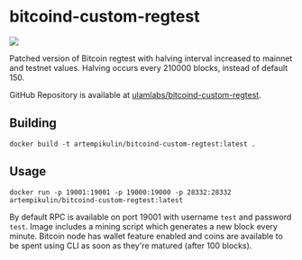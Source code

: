 # bitcoind-custom-regtest

[![](https://images.microbadger.com/badges/version/ulamlabs/bitcoind-custom-regtest.svg)](https://microbadger.com/images/ulamlabs/bitcoind-custom-regtest "Get your own version badge on microbadger.com")

Patched version of Bitcoin regtest with halving interval increased to mainnet and testnet values. Halving occurs every 210000 blocks, instead of default 150.

GitHub Repository is available at [ulamlabs/bitcoind-custom-regtest](https://github.com/ulamlabs/bitcoind-custom-regtest).

## Building

```
docker build -t artempikulin/bitcoind-custom-regtest:latest .
```

## Usage

```
docker run -p 19001:19001 -p 19000:19000 -p 28332:28332 artempikulin/bitcoind-custom-regtest:latest
```

By default RPC is available on port 19001 with username `test` and password `test`. Image includes a mining script which generates a new block every minute. Bitcoin node has wallet feature enabled and coins are available to be spent using CLI as soon as they're matured (after 100 blocks).
